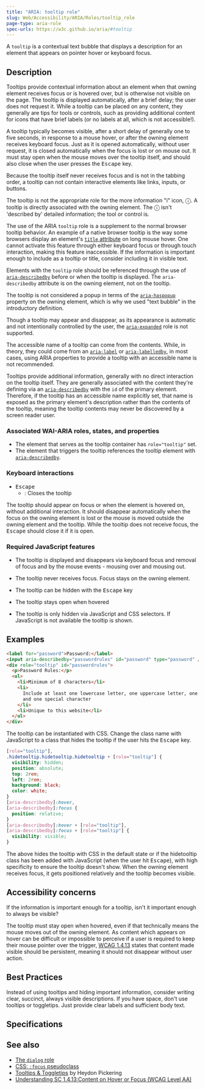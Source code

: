 ```yaml
---
title: "ARIA: tooltip role"
slug: Web/Accessibility/ARIA/Roles/tooltip_role
page-type: aria-role
spec-urls: https://w3c.github.io/aria/#tooltip
---
```




A `tooltip` is a contextual text bubble that displays a description for an element that appears on pointer hover or keyboard focus.

## Description

Tooltips provide contextual information about an element when that owning element receives focus or is hovered over, but is otherwise not visible on the page. The tooltip is displayed automatically, after a brief delay; the user does not request it. While a tooltip can be placed on any content, they generally are tips for tools or controls, such as providing additional content for icons that have brief labels (or no labels at all, which is not accessible!).

A tooltip typically becomes visible, after a short delay of generally one to five seconds, in response to a mouse hover, or after the owning element receives keyboard focus. Just as it is opened automatically, without user request, it is closed automatically when the focus is lost or on mouse out. It must stay open when the mouse moves over the tooltip itself, and should also close when the user presses the <kbd>Escape</kbd> key.

Because the tooltip itself never receives focus and is not in the tabbing order, a tooltip can not contain interactive elements like links, inputs, or buttons.

The tooltip is not the appropriate role for the more information "i" icon, ⓘ. A tooltip is directly associated with the owning element. The ⓘ isn't 'described by' detailed information; the tool or control is.

The use of the ARIA `tooltip` role is a supplement to the normal browser tooltip behavior. An example of a native browser tooltip is the way some browsers display an element's [`title` attribute](/Web/HTML/Global_attributes/title) on long mouse hover. One cannot activate this feature through either keyboard focus or through touch interaction, making this feature inaccessible. If the information is important enough to include as a tooltip or title, consider including it in visible text.

Elements with the `tooltip` role should be referenced through the use of [`aria-describedby`](/Web/Accessibility/ARIA/Attributes/aria-describedby) before or when the tooltip is displayed. The `aria-describedby` attribute is on the owning element, not on the tooltip.

The tooltip is not considered a popup in terms of the [`aria-haspopup`](/Web/Accessibility/ARIA/Attributes/aria-haspopup) property on the owning element, which is why we used "text bubble" in the introductory definition.

Though a tooltip may appear and disappear, as its appearance is automatic and not intentionally controlled by the user, the [`aria-expanded`](/Web/Accessibility/ARIA/Attributes/aria-expanded) role is not supported.

The accessible name of a tooltip can come from the contents. While, in theory, they could come from an [`aria-label`](/Web/Accessibility/ARIA/Attributes/aria-label) or [`aria-labelledby`](/Web/Accessibility/ARIA/Attributes/aria-labelledby), in most cases, using ARIA properties to provide a tooltip with an accessible name is not recommended.

Tooltips provide additional information, generally with no direct interaction on the tooltip itself. They are generally associated with the content they're defining via an [`aria-describedby`](/Web/Accessibility/ARIA/Attributes/aria-describedby) with the `id` of the primary element. Therefore, if the tooltip has an accessible name explicitly set, that name is exposed as the primary element's description rather than the contents of the tooltip, meaning the tooltip contents may never be discovered by a screen reader user.

### Associated WAI-ARIA roles, states, and properties

- The element that serves as the tooltip container has `role="tooltip"` set.
- The element that triggers the tooltip references the tooltip element with [`aria-describedby`](/Web/Accessibility/ARIA/Attributes/aria-describedby).

### Keyboard interactions

- <kbd>Escape</kbd>
  - : Closes the tooltip

The tooltip should appear on focus or when the element is hovered on, without additional interaction. It should disappear automatically when the focus on the owning element is lost or the mouse is moved outside the owning element and the tooltip. While the tooltip does not receive focus, the <kbd>Escape</kbd> should close it if it is open.

### Required JavaScript features

- The tooltip is displayed and disappears via keyboard focus and removal of focus and by the mouse events - mousing over and mousing out.

- The tooltip never receives focus. Focus stays on the owning element.

- The tooltip can be hidden with the <kbd>Escape</kbd> key

- The tooltip stays open when hovered

- The tooltip is only hidden via JavaScript and CSS selectors. If JavaScript is not available the tooltip is shown.

## Examples

```html
<label for="password">Password:</label>
<input aria-describedby="passwordrules" id="password" type="password" />
<div role="tooltip" id="passwordrules">
  <p>Password Rules:</p>
  <ul>
    <li>Minimum of 8 characters</li>
    <li>
      Include at least one lowercase letter, one uppercase letter, one number
      and one special character
    </li>
    <li>Unique to this website</li>
  </ul>
</div>
```

The tooltip can be instantiated with CSS. Change the class name with JavaScript to a class that hides the tooltip if the user hits the <kbd>Escape</kbd> key.

```css
[role="tooltip"],
.hidetooltip.hidetooltip.hidetooltip + [role="tooltip"] {
  visibility: hidden;
  position: absolute;
  top: 2rem;
  left: 2rem;
  background: black;
  color: white;
}
[aria-describedby]:hover,
[aria-describedby]:focus {
  position: relative;
}
[aria-describedby]:hover + [role="tooltip"],
[aria-describedby]:focus + [role="tooltip"] {
  visibility: visible;
}
```

The above hides the tooltip with CSS in the default state or if the hidetooltip class has been added with JavaScript (when the user hit <kbd>Escape</kbd>), with high specificity to ensure the tooltip doesn't show. When the owning element receives focus, it gets positioned relatively and the tooltip becomes visible.

## Accessibility concerns

If the information is important enough for a tooltip, isn't it important enough to always be visible?

The tooltip must stay open when hovered, even if that technically means the mouse moves out of the owning element. As content which appears on hover can be difficult or impossible to perceive if a user is required to keep their mouse pointer over the trigger, [WCAG 1.4.13](/Web/Accessibility/Understanding_WCAG/Perceivable#guideline_1.4_make_it_easier_for_users_to_see_and_hear_content_including_separating_foreground_from_background) states that content made visible should be persistent, meaning it should not disappear without user action.

## Best Practices

Instead of using tooltips and hiding important information, consider writing clear, succinct, always visible descriptions. If you have space, don't use tooltips or toggletips. Just provide clear labels and sufficient body text.

## Specifications



## See also

- [The `dialog` role](/Web/Accessibility/ARIA/Roles/dialog_role)
- [CSS: `:focus` pseudoclass](/Web/CSS/:focus)
- [Tooltips & Toggletips](https://inclusive-components.design/tooltips-toggletips/) by Heydon Pickering
- [Understanding SC 1.4.13:Content on Hover or Focus (WCAG Level AA)](https://www.w3.org/WAI/WCAG21/Understanding/content-on-hover-or-focus.html)
